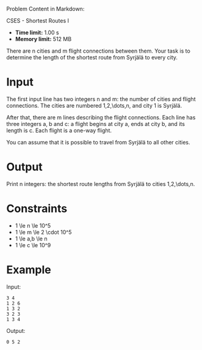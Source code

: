 Problem Content in Markdown:


CSES \- Shortest Routes I




* **Time limit:** 1\.00 s
* **Memory limit:** 512 MB




There are n cities and m flight connections between them. Your task is to determine the length of the shortest route from Syrjälä to every city.


Input
=====


The first input line has two integers n and m: the number of cities and flight connections. The cities are numbered 1,2,\\dots,n, and city 1 is Syrjälä.


After that, there are m lines describing the flight connections. Each line has three integers a, b and c: a flight begins at city a, ends at city b, and its length is c. Each flight is a one\-way flight.


You can assume that it is possible to travel from Syrjälä to all other cities.


Output
======


Print n integers: the shortest route lengths from Syrjälä to cities 1,2,\\dots,n.


Constraints
===========


* 1 \\le n \\le 10^5
* 1 \\le m \\le 2 \\cdot 10^5
* 1 \\le a,b \\le n
* 1 \\le c \\le 10^9


Example
=======


Input:



```
3 4
1 2 6
1 3 2
3 2 3
1 3 4

```

Output:



```
0 5 2

```
 
